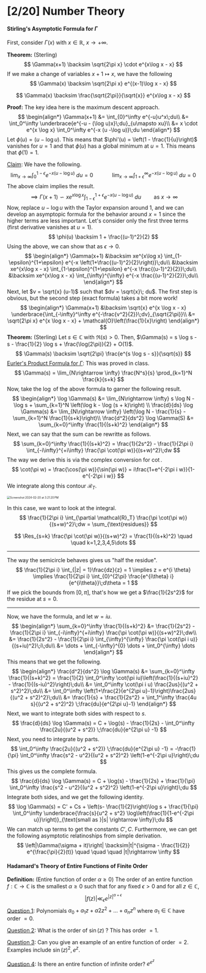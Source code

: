 # [2/20] Number Theory

#### Stirling's Asymptotic Formula for $\Gamma$ 

First, consider $\Gamma(x)$ with $x \in \mathbb{R}$, $x \rightarrow +\infty$. 

**Theorem:** (Sterling)
$$
\Gamma(x+1) \backsim \sqrt{2\pi x} \cdot e^{x\log x - x}
$$
If we make a change of variables $x+1 \mapsto x$, we have the following
$$
\Gamma(x) \backsim \sqrt{2\pi x} e^{(x-1)\log x - x}
$$

$$
\Gamma(x) \backsim \frac{\sqrt{2\pi}}{\sqrt{x}} e^{x\log x - x}
$$

**Proof:** The key idea here is the maximum descent approach.
$$
\begin{align*}
\Gamma(x+1) &= \int_{0}^\infty e^{-u}u^x\;du\\
&= \int_0^\infty \underbrace{e^{-u - (\log u)x}\;du}_{u\mapsto xu}\\
&= x \cdot e^{x \log x} \int_0^\infty e^{-x (u -\log u)}\;du
\end{align*}
$$
Let $\phi(u) = (u - \log u)$. This means that $\phi'(u) = \left(1 - \frac{1}{u}\right)$ vanishes for $u = 1$ and that $\phi(u)$ has a global minimum at $u = 1$. This means that $\phi(1) = 1$. 

<u>Claim</u>: We have the following.
$$
\lim_{x\rightarrow \infty} \int_0^{1-\epsilon} e^{-x(u - \log u)} \; du = 0 \quad \quad \quad \lim_{x\rightarrow \infty} \int_{1+\epsilon}^{\infty} e^{-x(u - \log u)} \; du = 0
$$
The above claim implies the result.
$$
\implies \Gamma(x+1) \backsim xe^{x\log x} \int_{1-\epsilon}^{1+\epsilon} e^{-x (u-\log u)}\;du \quad \quad \text{as } x \rightarrow \infty
$$
Now, replace $u - \log u$ with the Taylor expansion around $1$, and we can develop an asymptopic formula for the behavior around $x = 1$ since the higher terms are less important. Let's consider only the first three terms (first derivative vanishes at $u = 1$).
$$
\phi(u) \backsim 1 + \frac{(u-1)^2}{2}
$$
 Using the above, we can show that as $\epsilon \rightarrow 0$.
$$
\begin{align*}
\Gamma(x+1) &\backsim xe^{x\log x} \int_{1-\epsilon}^{1+\epsilon} e^{-x \left(1+\frac{(u-1)^2}{2}\right)}\;du\\
&\backsim xe^{x\log x - x} \int_{1-\epsilon}^{1+\epsilon} e^{-x \frac{(u-1)^2}{2}}\;du\\
&\backsim xe^{x\log x - x} \int_{\infty}^{\infty} e^{-x \frac{(u-1)^2}{2}}\;du\\
\end{align*}
$$
Next, let $v = \sqrt{x} (u-1)$ such that $dv = \sqrt{x}\; du$. The first step is obvious, but the second step (exact formula) takes a bit more work!
$$
\begin{align*}
\Gamma(x+1) &\backsim \sqrt{x} e^{x \log x - x} \underbrace{\int_{-\infty}^\infty e^{-\frac{v^2}{2}}\;dv}_{\sqrt{2\pi}}\\
&= \sqrt{2\pi x} e^{x \log x - x} + \mathcal{O}\left(\frac{1}{x}\right)
\end{align*}
$$
**Theorem:** (Sterling) Let $s \in \mathbb{C}$ with $\Re(s) > 0$. Then, $\Gamma(s) = s \log s - s - \frac{1}{2} \log s + \frac{\log(2\pi)}{2} + O(1)$. 
$$
\Gamma(s) \backsim \sqrt{2\pi} \frac{e^{s \log s - s}}{\sqrt{s}}
$$
<u>Eurler's Product Formula for $\Gamma$</u>: This was proved in class.
$$
\Gamma(s) = \lim_{N\rightarrow \infty} \frac{N^s}{s} \prod_{k=1}^N \frac{k}{s+k}
$$
Now, take the $\log$ of the above formula to garner the following result.
$$
\begin{align*}
\log \Gamma(s) &= \lim_{N\rightarrow \infty} s \log N - \log s + \sum_{k=1}^N \left(\log k - \log (s + k)\right) \\
\frac{d}{ds} \log \Gamma(s) &= \lim_{N\rightarrow \infty} \left(\log N - \frac{1}{s} - \sum_{k=1}^N \frac{1}{s+k}\right)\\
\frac{d^2}{ds^2} \log \Gamma(S) &= \sum_{k=0}^\infty \frac{1}{(s+k)^2} 
\end{align*}
$$
Next, we can say that the sum can be rewritte as follows.
$$
\sum_{k=0}^\infty \frac{1}{(s+k)^2} = \frac{1}{2s^2} - \frac{1}{2\pi i} \int_{-i\infty}^{+i\infty} \frac{\pi \cot(\pi w)}{(s+w)^2}\;dw
$$
The way we derive this is via the complex conversion for $\cot$.
$$
\cot(\pi w) = \frac{\cos(\pi w)}{\sin(\pi w)} = i\frac{1+e^{-2\pi i w}}{1- e^{-2\pi i w}}
$$
We integrate along this contour $\mathcal{R}_T$.

<img src="/Users/connorli/Library/Application Support/typora-user-images/Screenshot 2024-02-20 at 3.21.20 PM.png" alt="Screenshot 2024-02-20 at 3.21.20 PM" style="zoom:50%;" />

In this case, we want to look at the integral.
$$
\frac{1}{2\pi i} \int_{\partial \mathcal{R}_T} \frac{\pi \cot(\pi w)}{(s+w)^2}\;dw = \sum_{\text{residues}}
$$

$$
\Res_{s=k} \frac{\pi \cot(\pi w)}{(s+w)^2} = \frac{1}{(s+k)^2} \quad \quad k=1,2,3,4,5\dots
$$



---

The way the semicircle behaves gives us "half the residue".
$$
\frac{1}{2\pi i} \int_{|z| = 1}\frac{dz}{z} = 1 \implies z = e^{i \theta} \implies \frac{1}{2\pi i} \int_{0}^{2\pi} \frac{e^{i\theta} i}{e^{i\theta}}\;d\theta = 1
$$
If we pick the bounds from $[0,\pi]$, that's how we get a $\frac{1}{2s^2}$ for the residue at $s = 0$.

---

Now, we have the formula, and let $w = iu$. 
$$
\begin{align*}
\sum_{k=0}^\infty \frac{1}{(s+k)^2} &= \frac{1}{2s^2} - \frac{1}{2\pi i} \int_{-i\infty}^{+i\infty} \frac{\pi \cot(\pi w)}{(s+w)^2}\;dw\\
&= \frac{1}{2s^2} - \frac{1}{2\pi i} \int_{\infty}^{\infty} \frac{\pi \cot(\pi i u)}{(s+iu)^2}\;i\;du\\
&= \dots + \int_{-\infty}^{0} \dots + \int_0^{\infty} \dots
\end{align*}
$$
This means that we get the following.
$$
\begin{align*}
\frac{d^2}{ds^2} \log \Gamma(s) &= \sum_{k=0}^\infty \frac{1}{(s+k)^2} = \frac{1}{2} \int_0^\infty \cot(\pi iu)\left(\frac{1}{(s+iu)^2} - \frac{1}{(s-iu)^2}\right)\;du\\
&= \int_0^\infty \cot(\pi i u) \frac{2us}{(u^2 + s^2)^2}\;du\\
&= \int_0^\infty \left(1+\frac{2}{e^{2\pi u}-1}\right)\frac{2us}{(u^2 + s^2)^2}\;du\\
&= \frac{1}{s} + \frac{1}{2s^2} + \int_1^\infty \frac{4u s}{(u^2 + s^2)^2} \;\frac{du}{e^{2\pi u}-1}
\end{align*}
$$
Next, we want to integrate both sides with respect to $s$.
$$
\frac{d}{ds} \log \Gamma(s) = C + \log(s) - \frac{1}{2s} - \int_0^\infty \frac{2u}{(u^2 + s^2)} \;\frac{du}{e^{2\pi u} -1}
$$
Next, you need to integrate by parts.
$$
\int_0^\infty \frac{2u}{(u^2 + s^2)} \;\frac{du}{e^{2\pi u} -1} = -\frac{1}{\pi} \int_0^\infty \frac{s^2 - u^2}{(u^2 + s^2)^2} \left(1-e^{-2\pi u}\right)\;du
$$
This gives us the complete formula.
$$
\frac{d}{ds} \log \Gamma(s) = C + \log(s) - \frac{1}{2s} + \frac{1}{\pi} \int_0^\infty \frac{s^2 - u^2}{(u^2 + s^2)^2} \left(1-e^{-2\pi u}\right)\;du
$$
Integrate both sides, and we get the following identity.
$$
\log \Gamma(s) = C' + Cs + \left(s- \frac{1}{2}\right)\log s + \frac{1}{\pi} \int_0^\infty \underbrace{\frac{s}{u^2 + s^2} \log\left(\frac{1}{1-e^{-2\pi u}}\right)}_{\text{small as }|s| \rightarrow \infty}\;du
$$
We can match up terms to get the constants $C', C$. Furthermore, we can get the following asymptotic relatinoships from simple derivation.
$$
\left|\Gamma(\sigma + it)\right| \backsim|t|^{\sigma - \frac{1}{2}} e^{\frac{\pi}{2}(t)} \quad \quad \quad |t|\rightarrow \infty
$$

#### Hadamard's Theory of Entire Functions of Finite Order

**Definition:** (Entire function of order $\alpha \geq 0$) The order of an entire function $f: \mathbb{C} \rightarrow \mathbb{C}$ is the smallest $\alpha \geq 0$ such that for any fixed $\epsilon > 0$ and for all $z \in \mathbb{C}$, 
$$
|f(z)| \ll_{\epsilon} e^{|z|^{\alpha + \epsilon}}
$$
<u>Question 1</u>: Polynomials $a_0 + a_1z + a2 z^2 + \dots + a_nz^n$ where $a_1 \in \mathbb{C}$ have order $=0$. 

<u>Question 2</u>: What is the order of $\sin (z)$ ? This has order $= 1$. 

<u>Question 3</u>: Can you give an example of an entire function of order $= 2$. Examples include $\sin(z)^2, e^z$.

<u>Question 4</u>: Is there an entire function of infinite order? $e^{e^z}$ 